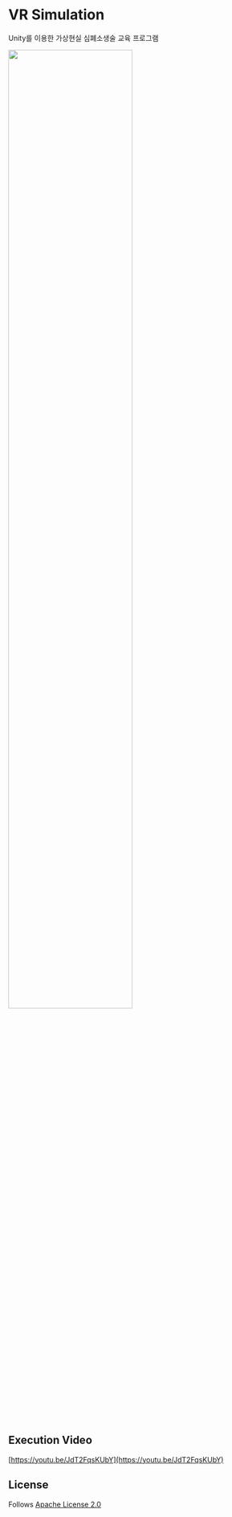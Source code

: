 # VR Simulation
Unity를 이용한 가상현실 심폐소생술 교육 프로그램


<img src = "https://user-images.githubusercontent.com/49131724/128907550-a771af88-64f6-4e86-98d6-953edde81c4b.png" width="70%">

## Execution Video
[https://youtu.be/JdT2FqsKUbY](https://youtu.be/JdT2FqsKUbY)

## License
Follows [Apache License 2.0](https://github.com/Danijoa/SavingEthan/blob/master/License.txt)
